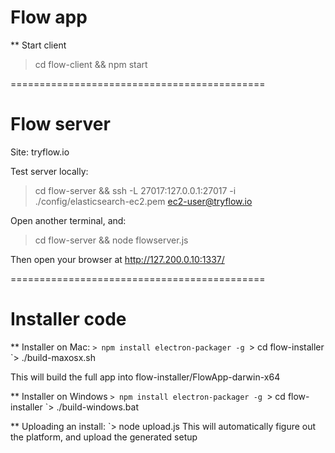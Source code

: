 # Flow app

** Start client
> cd flow-client && npm start

============================================
# Flow server

Site: tryflow.io

Test server locally:
> cd flow-server && ssh -L 27017:127.0.0.1:27017 -i ./config/elasticsearch-ec2.pem ec2-user@tryflow.io

Open another terminal, and:
> cd flow-server && node flowserver.js

Then open your browser at http://127.200.0.10:1337/

============================================
# Installer code

** Installer on Mac:
`> npm install electron-packager -g
`> cd flow-installer
`> ./build-maxosx.sh

This will build the full app into flow-installer/FlowApp-darwin-x64

** Installer on Windows
`> npm install electron-packager -g
`> cd flow-installer
`> ./build-windows.bat

** Uploading an install:
`> node upload.js
This will automatically figure out the platform, and upload the generated setup

